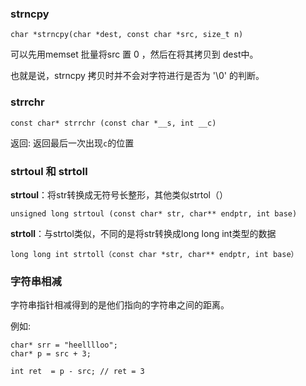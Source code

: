 ### strncpy

```
char *strncpy(char *dest, const char *src, size_t n)
```

可以先用memset 批量将src 置 0 ，然后在将其拷贝到 dest中。

也就是说，strncpy 拷贝时并不会对字符进行是否为 '\0' 的判断。



### strrchr

```
const char* strrchr (const char *__s, int __c)
```

返回: 返回最后一次出现`c`的位置

### strtoul 和 strtoll

**strtoul**：将str转换成无符号长整形，其他类似strtol（）
```
unsigned long strtoul (const char* str, char** endptr, int base)
```

**strtoll**：与strtol类似，不同的是将str转换成long long int类型的数据
```
long long int strtoll（const char *str, char** endptr, int base）
```

### 字符串相减

字符串指针相减得到的是他们指向的字符串之间的距离。

例如:

```
char* srr = "heelllloo";
char* p = src + 3;

int ret  = p - src; // ret = 3
```